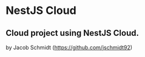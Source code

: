 # NestJS Cloud

## Cloud project using NestJS Cloud.
by Jacob Schmidt (https://github.com/jschmidt92)
